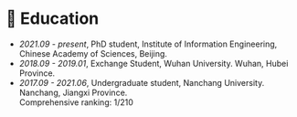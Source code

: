 # 📖 Education
- *2021.09 - present*, PhD student, Institute of Information Engineering, Chinese Academy of Sciences, Beijing. 
- *2018.09 - 2019.01*, Exchange Student, Wuhan University. Wuhan, Hubei Province.
- *2017.09 - 2021.06*, Undergraduate student, Nanchang University. Nanchang, Jiangxi Province.<br>
  Comprehensive ranking: 1/210
  
